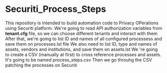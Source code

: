 # Securiti_Process_Steps
This repository is intended to build automation code to Privacy OPerations using Securiti platform.
We're going to read API authorization variables from **tenant.cfg** file, so we can choose different tenants and interact with them
After that, we're going to list ID and names of all configured processess and save them on processes.lst file
We also need to list ID, type and names of assets, vendors and institutions, and save them on assets.lst
We 're going to create a CSV (manually at first) to cross reference processes and assets. It's going to be named process_steps.csv
Then we go throuhg the CSV patching the processes on Securiti
